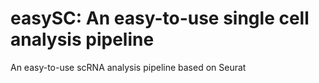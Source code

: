 # easySC: An easy-to-use single cell analysis pipeline
An easy-to-use scRNA analysis pipeline based on Seurat
